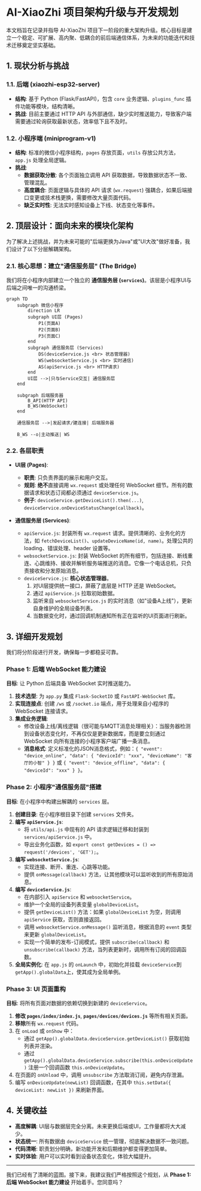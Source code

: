 # AI-XiaoZhi 项目架构升级与开发规划

本文档旨在记录并指导 AI-XiaoZhi 项目下一阶段的重大架构升级。核心目标是建立一个稳定、可扩展、高内聚、低耦合的前后端通信体系，为未来的功能迭代和技术迁移奠定坚实基础。

## 1. 现状分析与挑战

### 1.1. 后端 (xiaozhi-esp32-server)
- **结构**: 基于 Python (Flask/FastAPI)，包含 `core` 业务逻辑、`plugins_func` 插件功能等模块，结构清晰。
- **挑战**: 目前主要通过 HTTP API 与外部通信，缺少实时推送能力，导致客户端需要通过轮询获取最新状态，效率低下且不及时。

### 1.2. 小程序端 (miniprogram-v1)
- **结构**: 标准的微信小程序结构，`pages` 存放页面，`utils` 存放公共方法，`app.js` 处理全局逻辑。
- **挑战**:
    - **数据获取分散**: 各个页面独立调用 API 获取数据，导致数据状态不一致、管理混乱。
    - **高度耦合**: 页面逻辑与具体的 API 请求 (`wx.request`) 强耦合，如果后端接口变更或技术栈更换，需要修改大量页面代码。
    - **缺乏实时性**: 无法实时感知设备上下线、状态变化等事件。

## 2. 顶层设计：面向未来的模块化架构

为了解决上述挑战，并为未来可能的"后端更换为Java"或"UI大改"做好准备，我们设计了以下分层解耦架构。

### 2.1. 核心思想：建立"通信服务层" (The Bridge)

我们将在小程序内部建立一个独立的 **通信服务层 (`services`)**。该层是小程序UI与后端之间唯一的沟通桥梁。

```mermaid
graph TD
    subgraph 微信小程序
        direction LR
        subgraph UI层 (Pages)
            P1(页面A)
            P2(页面B)
            P3(页面C)
        end
        subgraph 通信服务层 (Services)
            DS(deviceService.js <br> 状态管理器)
            WS(websocketService.js <br> 实时通信)
            AS(apiService.js <br> HTTP请求)
        end
        UI层 -->|只与Service交互| 通信服务层
    end

    subgraph 后端服务器
        B_API(HTTP API)
        B_WS(WebSocket)
    end

    通信服务层 -->|发起请求/建连接| 后端服务器

    B_WS --o|主动推送| WS
```

### 2.2. 各层职责

*   **UI层 (Pages)**:
    *   **职责**: 只负责界面的展示和用户交互。
    *   **规则**: **绝不**直接调用 `wx.request` 或处理任何 WebSocket 细节。所有的数据请求和状态订阅都必须通过 `deviceService.js`。
    *   **例子**: `deviceService.getDeviceList().then(...)`, `deviceService.onDeviceStatusChange(callback)`。

*   **通信服务层 (Services)**:
    *   `apiService.js`: 封装所有 `wx.request` 请求。提供清晰的、业务化的方法，如 `fetchDeviceList()`、`updateDeviceName(id, name)`。处理公共的 loading、错误处理、header 设置等。
    *   `websocketService.js`: 封装 WebSocket 的所有细节，包括连接、断线重连、心跳维持、接收并解析服务端推送的消息。它像一个电话总机，只负责接收和分发原始消息。
    *   `deviceService.js`: **核心状态管理器**。
        1.  对UI层提供统一接口，屏蔽了底层是 HTTP 还是 WebSocket。
        2.  通过 `apiService.js` 拉取初始数据。
        3.  监听来自 `websocketService.js` 的实时消息（如"设备A上线"），更新自身维护的全局设备列表。
        4.  当数据变化时，通过回调机制通知所有正在监听的UI页面进行刷新。

## 3. 详细开发规划

我们将分阶段进行开发，确保每一步都稳妥可靠。

### Phase 1: 后端 WebSocket 能力建设

**目标**: 让 Python 后端具备 WebSocket 实时推送能力。

1.  **技术选型**: 为 `app.py` 集成 `Flask-SocketIO` 或 `FastAPI-WebSocket` 库。
2.  **实现连接点**: 创建 `/ws` 或 `/socket.io` 端点，用于处理来自小程序的 WebSocket 连接请求。
3.  **集成业务逻辑**:
    *   修改设备上线/离线逻辑（很可能与MQTT消息处理相关）：当服务器检测到设备状态变化时，不再仅仅是更新数据库，而是要立刻通过 WebSocket 向所有连接的小程序客户端广播一条消息。
    *   **消息格式**: 定义标准化的JSON消息格式，例如：`{ "event": "device_online", "data": { "deviceId": "xxx", "deviceName": "客厅的小智" } }` 或 `{ "event": "device_offline", "data": { "deviceId": "xxx" } }`。

### Phase 2: 小程序"通信服务层"搭建

**目标**: 在小程序中构建出解耦的 `services` 层。

1.  **创建目录**: 在小程序根目录下创建 `services` 文件夹。
2.  **编写 `apiService.js`**:
    *   将 `utils/api.js` 中现有的 API 请求逻辑迁移和封装到 `services/apiService.js` 中。
    *   导出业务化函数，如 `export const getDevices = () => request('/devices', 'GET');`。
3.  **编写 `websocketService.js`**:
    *   实现连接、断开、重连、心跳等功能。
    *   提供 `onMessage(callback)` 方法，让其他模块可以监听收到的所有原始消息。
4.  **编写 `deviceService.js`**:
    *   在内部引入 `apiService` 和 `websocketService`。
    *   维护一个全局的设备列表变量 `globalDeviceList`。
    *   提供 `getDeviceList()` 方法：如果 `globalDeviceList` 为空，则调用 `apiService` 获取，否则直接返回。
    *   调用 `websocketService.onMessage()` 监听消息，根据消息的 `event` 类型来更新 `globalDeviceList`。
    *   实现一个简单的发布-订阅模式，提供 `subscribe(callback)` 和 `unsubscribe(callback)` 方法，当列表更新时，调用所有订阅的回调函数。
5.  **全局实例化**: 在 `app.js` 的 `onLaunch` 中，初始化并挂载 `deviceService`到`getApp().globalData`上，使其成为全局单例。

### Phase 3: UI 页面重构

**目标**: 将所有页面对数据的依赖切换到新建的 `deviceService`。

1.  **修改 `pages/index/index.js`**, **`pages/devices/devices.js`** 等所有相关页面。
2.  **移除**所有 `wx.request` 代码。
3.  在 `onLoad` 或 `onShow` 中：
    *   通过 `getApp().globalData.deviceService.getDeviceList()` 获取初始列表并渲染。
    *   通过 `getApp().globalData.deviceService.subscribe(this.onDeviceUpdate)` 注册一个回调函数 `this.onDeviceUpdate`。
4.  在页面的 `onUnload` 中，调用 `unsubscribe` 方法取消订阅，避免内存泄漏。
5.  编写 `onDeviceUpdate(newList)` 回调函数，在其中 `this.setData({ deviceList: newList })` 来刷新界面。

## 4. 关键收益

*   **高度解耦**: UI层与数据层完全分离。未来更换后端或UI，工作量都将大大减少。
*   **状态统一**: 所有数据由 `deviceService` 统一管理，彻底解决数据不一致问题。
*   **代码清晰**: 职责划分明确，新功能开发和后期维护都变得更加简单。
*   **实时体验**: 用户可以实时看到设备状态变化，体验大幅提升。

---

我们已经有了清晰的蓝图。接下来，我建议我们严格按照这个规划，从 **Phase 1: 后端 WebSocket 能力建设** 开始着手。您同意吗？
